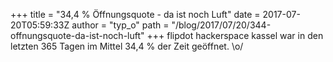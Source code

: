 +++
title = "34,4 % Öffnungsquote - da ist noch Luft"
date = 2017-07-20T05:59:33Z
author = "typ_o"
path = "/blog/2017/07/20/344-offnungsquote-da-ist-noch-luft"
+++
flipdot hackerspace kassel war in den letzten 365 Tagen im Mittel 34,4 %
der Zeit geöffnet. \\o/
